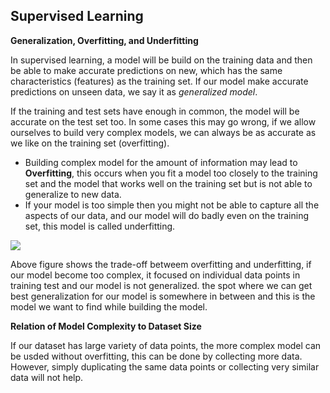 ## **Supervised Learning**

**Generalization, Overfitting, and Underfitting**

In supervised learning, a model will be build on the training data and then be
able to make accurate predictions on new, which has the same characteristics (features) as the training set. If our model make accurate predictions on
unseen data, we say it as *generalized model*.

If the training and test sets have enough in common, the model will be accurate on the test set too. In some cases this may go wrong, if we allow ourselves to build very complex models, we can always be as accurate as we like on the training set (overfitting).
*   Building complex model for the amount of information may lead to **Overfitting**, this occurs when you fit a model too closely to the training set and the model that works well on the training set but is not able to generalize to new data.
*   If your model is too simple then you might not be able to capture all the aspects of our data, and our model will do badly even on the training set, this model is called underfitting.

![](../Intro_to_ML_Python_Notes/Images/Tradeoff_model_complexity_vs_training_test_acc.JPG)

Above figure shows the trade-off betweem overfitting and underfitting, if our model become too complex, it focused on individual data points in training test and our model is not generalized. the spot where we can get best generalization for our model is somewhere in between and this is the model we want to find while building the model. 

**Relation of Model Complexity to Dataset Size**

If our dataset has large variety of data points, the more complex model can be usded without overfitting, this can be done by collecting more data. However, simply duplicating the same data points or collecting very similar data will not help.
